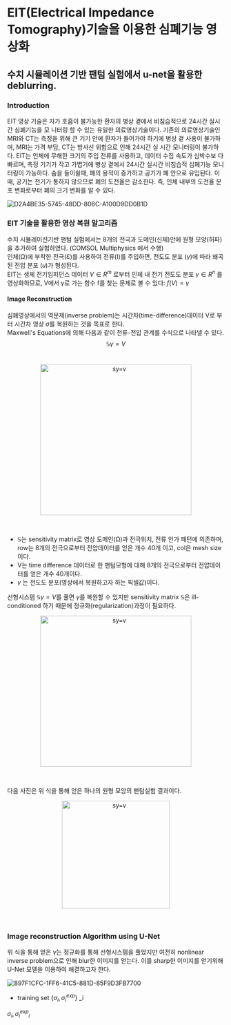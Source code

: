 # EIT(Electrical Impedance Tomography)기술을 이용한 심폐기능 영상화 
## 수치 시뮬레이션 기반 팬텀 실험에서 u-net을 활용한 deblurring.

### Introduction
EIT 영상 기술은 자가 호흡이 불가능한 환자의 병상 곁에서 비침습적으로 24시간 실시간 심폐기능을 모 니터링 할 수 있는 유일한 의료영상기술이다. 기존의 의료영상기술인 MRI와 CT는 측정을 위해 큰 기기 안에 환자가 들어가야 하기에 병상 곁 사용이 불가하며, MRI는 가격 부담, CT는 방사선 위험으로 인해 24시간 실 시간 모니터링이 불가하다. EIT는 인체에 무해한 크기의 주입 전류를 사용하고, 데이터 수집 속도가 심박수보 다 빠르며, 측정 기기가 작고 가볍기에 병상 곁에서 24시간 실시간 비침습적 심폐기능 모니터링이 가능하다.
숨을 들이쉴때, 폐의 용적이 증가하고 공기가 폐 안으로 유입된다. 이때, 공기는 전기가 통하지 않으므로 폐의 도전율은 감소한다. 즉, 인체 내부의 도전율 분포 변화로부터 폐의 크기 변화를 알 수 있다.

![D2A4BE35-5745-48DD-806C-A100D9DD0B1D](https://github.com/jmseo1216/EIT_Deblurring/assets/159675684/baa78a74-8460-4eb0-a15c-1c5e57579f8c)

### EIT 기술을 활용한 영상 복원 알고리즘
수치 시뮬레이션기반 팬텀 실험에서는 8개의 전극과 도메인(신체)안에 원형 모양(허파)을 추가하여 실험하였다. (COMSOL Multiphysics 에서 수행) <br>
인체(Ω)에 부착한 전극(Ɛ)를 사용하여 전류(I)를 주입하면, 전도도 분포 ($\gamma$)에 따라 왜곡된 전압 분포 (𝑢)가 형성된다.  
EIT는 생체 전기임피던스 데이터 $V \in R^m$ 로부터 인체 내 전기 전도도 분포 $\gamma \in R^n$ 를 영상화하므로, V에서 $\gamma$로 가는 함수 f를 찾는 문제로 볼 수 있다: $f(V) = \gamma$

#### Image Reconstruction 
심폐영상에서의 역문제(inverse problem)는 시간차(time-difference)데이터 V로 부터 시간차 영상 $\sigma$를 복원하는 것을 목표로 한다. <br>
Maxwell's Equations에 의해 다음과 같이 전류-전압 관계를 수식으로 나타낼 수 있다. <br>
$$\mathbb{S}\gamma = V$$ <br>
<p align="center">
  <img width="350" alt="sy=v" src="https://github.com/jmseo1216/EIT_Deblurring/assets/159675684/e42feab0-eb73-4857-90d9-52cb6226b8ae">
</p> <br>

- $\mathbb{S}$는 sensitivity matrix로 영상 도메인(Ω)과 전극위치, 전류 인가 패턴에 의존하며, row는 8개의 전극으로부터 전압데이터를 얻은 개수 40개 이고, col은 mesh size이다.<br>
- V는 time difference 데이터로 한 팬텀모형에 대해 8개의 전극으로부터 전압데이터를 얻은 개수 40개이다. <br>
- $\gamma$ 는 전도도 분포(영상에서 복원하고자 하는 픽셀값)이다. <br>

선형시스템 $\mathbb{S}\gamma = V$를 풀면 $\gamma$를 복원할 수 있지만 sensitivity matrix $\mathbb{S}$은 ill-conditioned 하기 때문에 정규화(regularization)과정이 필요하다. <br>
<p align="center">
  <img width="350" alt="sy=v" src="https://github.com/jmseo1216/EIT_Deblurring/assets/159675684/c37578f3-c104-42ab-bcf0-c1f750f33255">
</p> <br>

다음 사진은 위 식을 통해 얻은 하나의 원형 모앙의 팬텀실험 결과이다.<br>
<p align="center">
  <img width="250" alt="sy=v" src="https://github.com/jmseo1216/EIT_Deblurring/assets/159675684/71606ccc-85dc-46db-864e-5aebba2c3cc1">
</p> <br>

### Image reconstruction Algorithm using U-Net
위 식을 통해 얻은 $\gamma$는 정규화를 통해 선형시스템을 풀었지만 여전히 nonlinear inverse problem으로 인해 blur한 이미지를 얻는다.
이를 sharp한 이미지를 얻기위해 U-Net 모델을 이용하여 해결하고자 한다. <br>

![897F1CFC-1FF6-41C5-881D-85F9D3FB7700](https://github.com/jmseo1216/EIT_Deblurring/assets/159675684/4f365ea9-d896-436d-9097-9694d6cec85c)

- training set {$\sigma_i, \sigma_i^{exp}$} _i

${\sigma_i, \sigma_i^{exp}}_i$ 
